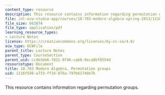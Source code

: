 ```yaml
---
content_type: resource
description: This resource contains information regarding permutation groups.
file: /ol-ocw-studio-app/courses/18-703-modern-algebra-spring-2013/1216f598a733ff16876a797b6174bb7b_MIT18_703S13_pra_l_5.pdf
file_size: 663874
file_type: application/pdf
learning_resource_types:
- Lecture Notes
license: https://creativecommons.org/licenses/by-nc-sa/4.0/
ocw_type: OCWFile
parent_title: Lecture Notes
parent_type: CourseSection
parent_uid: cc4b3de6-7021-0f46-cab8-9eca8bf0554d
resourcetype: Document
title: 18.703 Modern Algebra, Permutation groups
uid: 1216f598-a733-ff16-876a-797b6174bb7b
---
```

This resource contains information regarding permutation groups.